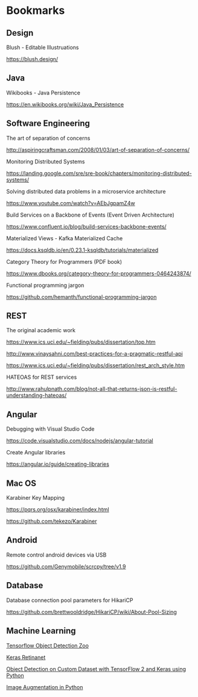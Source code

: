 Bookmarks
=========

Design
------
Blush - Editable Illustruations

https://blush.design/

Java
----
Wikibooks - Java Persistence

https://en.wikibooks.org/wiki/Java_Persistence

Software Engineering
--------------------
The art of separation of concerns

http://aspiringcraftsman.com/2008/01/03/art-of-separation-of-concerns/


Monitoring Distributed Systems

https://landing.google.com/sre/sre-book/chapters/monitoring-distributed-systems/


Solving distributed data problems in a microservice architecture

https://www.youtube.com/watch?v=AEbJgpamZ4w


Build Services on a Backbone of Events (Event Driven Architecture)

https://www.confluent.io/blog/build-services-backbone-events/


Materialized Views - Kafka Materialized Cache

https://docs.ksqldb.io/en/0.23.1-ksqldb/tutorials/materialized


Category Theory for Programmers (PDF book)

https://www.dbooks.org/category-theory-for-programmers-0464243874/

Functional programming jargon

https://github.com/hemanth/functional-programming-jargon


REST
----
The original academic work

https://www.ics.uci.edu/~fielding/pubs/dissertation/top.htm

http://www.vinaysahni.com/best-practices-for-a-pragmatic-restful-api

https://www.ics.uci.edu/~fielding/pubs/dissertation/rest_arch_style.htm

HATEOAS for REST services

http://www.rahulpnath.com/blog/not-all-that-returns-json-is-restful-understanding-hateoas/

Angular
-------
Debugging with Visual Studio Code

https://code.visualstudio.com/docs/nodejs/angular-tutorial

Create Angular libraries

https://angular.io/guide/creating-libraries

Mac OS
------
Karabiner Key Mapping

https://pqrs.org/osx/karabiner/index.html

https://github.com/tekezo/Karabiner

Android
-------
Remote control android devices via USB

https://github.com/Genymobile/scrcpy/tree/v1.9


Database
--------
Database connection pool parameters for HikariCP

https://github.com/brettwooldridge/HikariCP/wiki/About-Pool-Sizing


Machine Learning
----------------

[Tensorflow Object Detection Zoo](https://github.com/tensorflow/models/blob/master/research/object_detection/g3doc/detection_model_zoo.md)

[Keras Retinanet](https://github.com/fizyr/keras-retinanet)

[Object Detection on Custom Dataset with TensorFlow 2 and Keras using Python](https://www.curiousily.com/posts/object-detection-on-custom-dataset-with-tensorflow-2-and-keras-using-python/)

[Image Augmentation in Python](https://github.com/aleju/imgaug)
